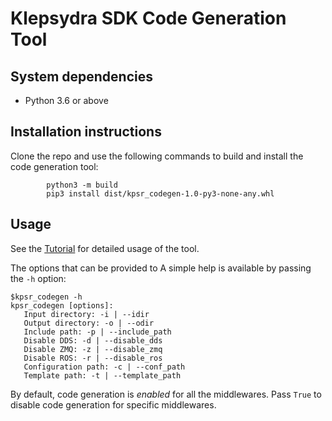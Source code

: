 # Klepsydra SDK Code Generation Tool

## System dependencies

* Python 3.6 or above

## Installation instructions 

Clone the repo and use the following commands to build and install the code generation tool:

```
        python3 -m build
        pip3 install dist/kpsr_codegen-1.0-py3-none-any.whl
```

## Usage

See the [Tutorial](https://github.com/klepsydra-technologies/kpsr-tutorial/blob/main/tutorials/chapter3.md) for detailed usage of the tool.

The options that can be provided to
A simple help is available by passing the `-h` option:

```
$kpsr_codegen -h
kpsr_codegen [options]: 
   Input directory: -i | --idir
   Output directory: -o | --odir
   Include path: -p | --include_path
   Disable DDS: -d | --disable_dds
   Disable ZMQ: -z | --disable_zmq
   Disable ROS: -r | --disable_ros
   Configuration path: -c | --conf_path
   Template path: -t | --template_path
```

By default, code generation is *enabled* for all the middlewares. Pass `True` to disable code generation for specific middlewares.
